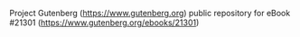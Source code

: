 Project Gutenberg (https://www.gutenberg.org) public repository for eBook #21301 (https://www.gutenberg.org/ebooks/21301)
